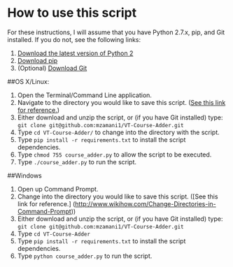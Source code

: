 How to use this script
===============
For these instructions, I will assume that you have Python 2.7.x, pip, and Git installed. If you do not, see the following links: <br />
1. [Download the latest version of Python 2](https://www.python.org/downloads/) <br />
2. [Download pip](https://pip.pypa.io/en/latest/installing.html) <br />
3. (Optional) [Download Git](http://git-scm.com/downloads) <br />

##OS X/Linux:
1. Open the Terminal/Command Line application.
2. Navigate to the directory you would like to save this script. ([See this link for reference.](http://guides.macrumors.com/Terminal))
3. Either download and unzip the script, or (if you have Git installed) type: `git clone git@github.com:mzamani1/VT-Course-Adder.git`
4. Type `cd VT-Course-Adder/` to change into the directory with the script.
5. Type `pip install -r requirements.txt` to install the script dependencies.
6. Type `chmod 755 course_adder.py` to allow the script to be executed.
7. Type `./course_adder.py` to run the script.

##Windows
1. Open up Command Prompt.
2. Change into the directory you would like to save this script. ([See this link for reference.] (http://www.wikihow.com/Change-Directories-in-Command-Prompt))
3. Either download and unzip the script, or (if you have Git installed) type: `git clone git@github.com:mzamani1/VT-Course-Adder.git`
4. Type `cd VT-Course-Adder`
5. Type `pip install -r requirements.txt` to install the script dependencies.
6. Type `python course_adder.py` to run the script.
